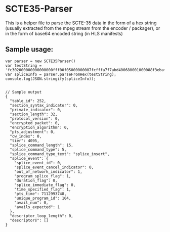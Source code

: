 # SCTE35-Parser

This is a helper file to parse the SCTE-35 data in the form of a hex string (usually extracted from the mpeg stream from the encoder / packager), or in the form of base64 encoded string (in HLS manifests) 

## Sample usage: 
```
var parser = new SCTE35Parser()
var testString = 'fc302000000000000000fff00f05000000007fcfffa7f7abd400680001000088f3ebaf';
var spliceInfo = parser.parseFromHex(testString);
console.log(JSON.stringify(spliceInfo));


// Sample output
{
  "table_id": 252,
  "section_syntax_indicator": 0,
  "private_indicator": 0,
  "section_length": 32,
  "protocol_version": 0,
  "encrypted_packet": 0,
  "encryption_algorithm": 0,
  "pts_adjustment": 0,
  "cw_index": 0,
  "tier": 4095,
  "splice_command_length": 15,
  "splice_command_type": 5,
  "splice_command_type_text": "splice_insert",
  "splice_event": {
    "splice_event_id": 0,
    "splice_event_cancel_indicator": 0,
    "out_of_network_indicator": 1,
    "program_splice_flag": 1,
    "duration_flag": 0,
    "splice_immediate_flag": 0,
    "time_specified_flag": 1,
    "pts_time": 7112993748,
    "unique_program_id": 104,
    "avail_num": 0,
    "avails_expected": 1
  },
  "descriptor_loop_length": 0,
  "descriptors": []
}
```
